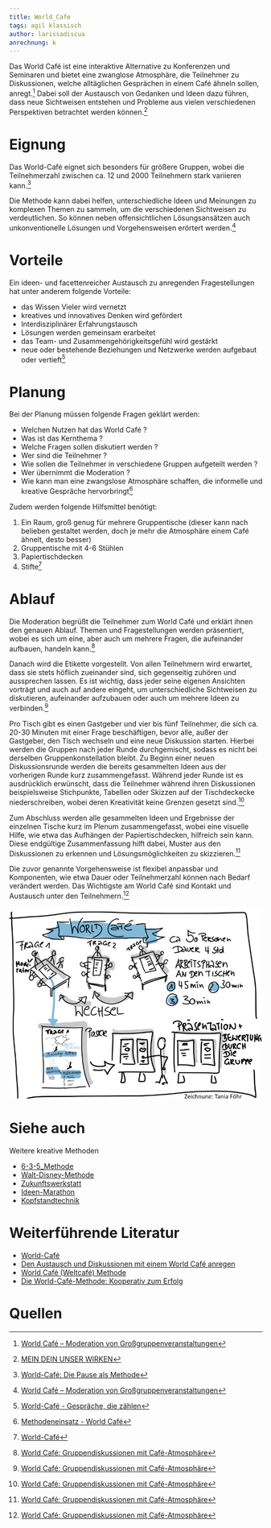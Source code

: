 ```yaml
---
title: World_Cafe
tags: agil klassisch
author: larissadiscua
anrechnung: k
---
```


Das World Café ist eine interaktive Alternative zu Konferenzen und Seminaren und bietet eine zwanglose Atmosphäre, die Teilnehmer zu Diskussionen, welche alltäglichen Gesprächen in einem Café ähneln sollen, anregt.[^1] Dabei soll der Austausch von Gedanken und Ideen dazu führen, dass neue Sichtweisen entstehen und Probleme aus vielen verschiedenen Perspektiven betrachtet werden können.[^2]

# Eignung 

Das World-Café eignet sich besonders für größere Gruppen, wobei die Teilnehmerzahl zwischen ca. 12 und 2000 Teilnehmern stark variieren kann.[^3]

Die Methode kann dabei helfen, unterschiedliche Ideen und Meinungen zu komplexen Themen zu sammeln, um die verschiedenen Sichtweisen zu verdeutlichen. So können neben offensichtlichen Lösungsansätzen auch unkonventionelle Lösungen und Vorgehensweisen erörtert werden.[^1]

# Vorteile
Ein ideen- und facettenreicher Austausch zu anregenden Fragestellungen hat unter anderem folgende Vorteile:
* das Wissen Vieler wird vernetzt
* kreatives und innovatives Denken wird gefördert
* Interdisziplinärer Erfahrungstausch
* Lösungen werden gemeinsam erarbeitet
* das Team- und Zusammengehörigkeitsgefühl wird gestärkt
* neue oder bestehende Beziehungen und Netzwerke werden aufgebaut oder vertieft[^4]

# Planung

Bei der Planung müssen folgende Fragen geklärt werden:
* Welchen Nutzen hat das World Café ?
* Was ist das Kernthema ?
* Welche Fragen sollen diskutiert werden ?
* Wer sind die Teilnehmer ?
* Wie sollen die Teilnehmer in verschiedene Gruppen aufgeteilt werden ? 
* Wer übernimmt die Moderation ?
* Wie kann man eine zwangslose Atmosphäre schaffen, die informelle und kreative Gespräche hervorbringt[^5]


Zudem werden folgende Hilfsmittel benötigt:
1. Ein Raum, groß genug für mehrere Gruppentische (dieser kann nach belieben gestaltet werden, doch je mehr die Atmosphäre einem Café ähnelt, desto besser) 
2. Gruppentische mit 4-6 Stühlen
3. Papiertischdecken
4. Stifte[^6]

# Ablauf

Die Moderation begrüßt die Teilnehmer zum World Café und erklärt ihnen den genauen Ablauf. Themen und Fragestellungen werden präsentiert, wobei es sich um eine, aber auch um mehrere Fragen, die aufeinander aufbauen, handeln kann.[^7] 

Danach wird die Etikette vorgestellt.
Von allen Teilnehmern wird erwartet, dass sie stets höflich zueinander sind, sich gegenseitig zuhören und aussprechen lassen. Es ist wichtig, dass jeder seine eigenen Ansichten vorträgt und auch auf andere eingeht, um unterschiedliche Sichtweisen zu diskutieren, aufeinander aufzubauen oder auch um mehrere Ideen zu verbinden.[^7]

Pro Tisch gibt es einen Gastgeber und vier bis fünf Teilnehmer, die sich ca. 20-30 Minuten mit einer Frage beschäftigen, bevor alle, außer der Gastgeber, den Tisch wechseln und eine neue Diskussion starten. Hierbei werden die Gruppen nach jeder Runde durchgemischt, sodass es nicht bei derselben Gruppenkonstellation bleibt. Zu Beginn einer neuen Diskussionsrunde werden die bereits gesammelten Ideen aus der vorherigen Runde kurz zusammengefasst. Während jeder Runde ist es ausdrücklich erwünscht, dass die Teilnehmer während ihren Diskussionen beispielsweise Stichpunkte, Tabellen oder Skizzen auf der Tischdeckecke niederschreiben, wobei deren Kreativität keine Grenzen gesetzt sind.[^7]

Zum Abschluss werden alle gesammelten Ideen und Ergebnisse der einzelnen Tische kurz im Plenum zusammengefasst, wobei eine visuelle Hilfe, wie etwa das Aufhängen der Papiertischdecken, hilfreich sein kann. Diese endgültige Zusammenfassung hilft dabei, Muster aus den Diskussionen zu erkennen und Lösungsmöglichkeiten zu skizzieren.[^7]

Die zuvor genannte Vorgehensweise ist flexibel anpassbar und Komponenten, wie etwa Dauer oder Teilnehmerzahl können nach Bedarf verändert werden. Das Wichtigste am World Café sind Kontakt und Austausch unter den Teilnehmern.[^7]


![Ablauf](World_Cafe/image.jpeg)





# Siehe auch

Weitere kreative Methoden
* [6-3-5_Methode](6_3_5_Methode.md)
* [Walt-Disney-Methode](Walt_Disney_Methode.md)
* [Zukunftswerkstatt](Zukunftswerkstatt.md)
* [Ideen-Marathon](Ideen_Marathon.md)
* [Kopfstandtechnik](Kopfstandtechnik.md)

# Weiterführende Literatur

* [World-Café](https://de.wikipedia.org/wiki/World-Café)
* [Den Austausch und Diskussionen mit einem World Café anregen](https://www.youtube.com/watch?v=ekCPJlcYZ0Y)
* [World Café (Weltcafé) Methode](https://www.europa-union.de/fileadmin/files_eud/PDF-Dateien_EUD/Best_Practice/Rezepte_WorldCafé.pdf)
* [Die World-Café-Methode: Kooperativ zum Erfolg](https://www.youtube.com/watch?v=N-SgDI4N8E8)


# Quellen

[^1]: [World Café – Moderation von Großgruppenveranstaltungen](https://organisationsberatung.net/world-cafe-grossgruppen-methode/)
[^2]: [MEIN DEIN UNSER WIRKEN](https://www.worldcafe.eu/de/)
[^3]: [World-Café: Die Pause als Methode](https://www.futur2.org/article/world-cafe-die-pause-als-methode/)
[^4]: [World-Café - Gespräche, die zählen](https://www.agonda.de/World-Cafe/world-cafe.html)
[^5]: [Methodeneinsatz - World Café](https://www.kas.de/de/web/politische-bildung/world-cafe)
[^6]: [World-Café](https://www.methodenkartei.uni-oldenburg.de/uni_methode/world-cafe/)
[^7]: [World Café: Gruppendiskussionen mit Café-Atmosphäre](https://wb-web.de/material/methoden/world-cafe-gruppendiskussionen-mit-cafe-atmosphare.html)
